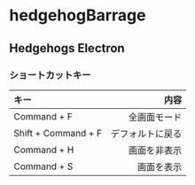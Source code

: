 # hedgehogBarrage

## Hedgehogs Electron
### ショートカットキー
| キー | 内容 | 
|:----|----:|
|  Command + F | 全画面モード |
| Shift + Command + F | デフォルトに戻る |
| Command + H | 画面を非表示 |
| Command + S | 画面を表示 |

